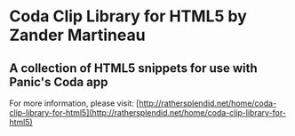 Coda Clip Library for HTML5 by Zander Martineau
===============================================

A collection of HTML5 snippets for use with Panic's Coda app
------------------------------------------------------------

For more information, please visit: [http://rathersplendid.net/home/coda-clip-library-for-html5](http://rathersplendid.net/home/coda-clip-library-for-html5)
